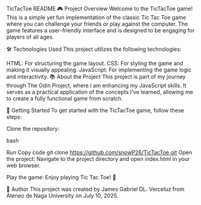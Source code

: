 TicTacToe README
🎮 Project Overview
Welcome to the TicTacToe game! This is a simple yet fun implementation of the classic Tic Tac Toe game where you can challenge your friends or play against the computer. The game features a user-friendly interface and is designed to be engaging for players of all ages.

🛠 Technologies Used
This project utilizes the following technologies:

HTML: For structuring the game layout.
CSS: For styling the game and making it visually appealing.
JavaScript: For implementing the game logic and interactivity.
📚 About the Project
This project is part of my journey through The Odin Project, where I am enhancing my JavaScript skills. It serves as a practical application of the concepts I've learned, allowing me to create a fully functional game from scratch.

🚀 Getting Started
To get started with the TicTacToe game, follow these steps:

Clone the repository:

bash

Run
Copy code
git clone https://github.com/snowP26/TicTacToe.git
Open the project: Navigate to the project directory and open index.html in your web browser.

Play the game: Enjoy playing Tic Tac Toe! 🎉

👤 Author
This project was created by James Gabriel DL. Verceluz from Ateneo de Naga University on July 10, 2025.

